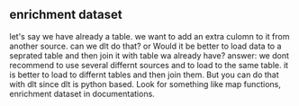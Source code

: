 <h2>enrichment dataset</h2>
let's say we have already a table. we want to add an extra culomn to it from another source. can we dlt do that? or Would it be better to load data to a seprated table and then join it with table wa already have? 
answer: we dont recommend to use several differnt sources and to load to the same table. it is better to load to differnt tables and then join them. But you can do that with dlt since dlt is python based. Look for something like map functions, enrichment dataset in documentations.
